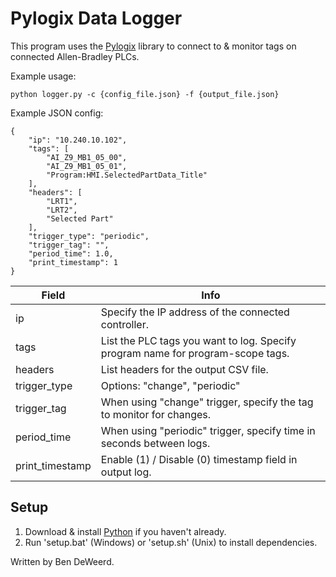 # Pylogix Data Logger

This program uses the [Pylogix](https://github.com/dmroeder/pylogix) library to connect to & monitor tags on connected Allen-Bradley PLCs.

Example usage: 

`python logger.py -c {config_file.json} -f {output_file.json}`

Example JSON config:
```
{
    "ip": "10.240.10.102",
    "tags": [
        "AI_Z9_MB1_05_00",
        "AI_Z9_MB1_05_01",
        "Program:HMI.SelectedPartData_Title"
    ],
    "headers": [
        "LRT1",
        "LRT2",
        "Selected Part"
    ],
    "trigger_type": "periodic",
    "trigger_tag": "",
    "period_time": 1.0,
    "print_timestamp": 1
}
```

| Field | Info |
| --- | --- |
| ip | Specify the IP address of the connected controller. |
| tags | List the PLC tags you want to log. Specify program name for program-scope tags.|
| headers | List headers for the output CSV file. |
| trigger_type | Options: "change", "periodic" |
| trigger_tag | When using "change" trigger, specify the tag to monitor for changes. |
| period_time | When using "periodic" trigger, specify time in seconds between logs. |
| print_timestamp | Enable (1) / Disable (0) timestamp field in output log. |

## Setup

1. Download & install [Python](https://www.python.org/downloads/) if you haven't already.
2. Run 'setup.bat' (Windows) or 'setup.sh' (Unix) to install dependencies.

Written by Ben DeWeerd.